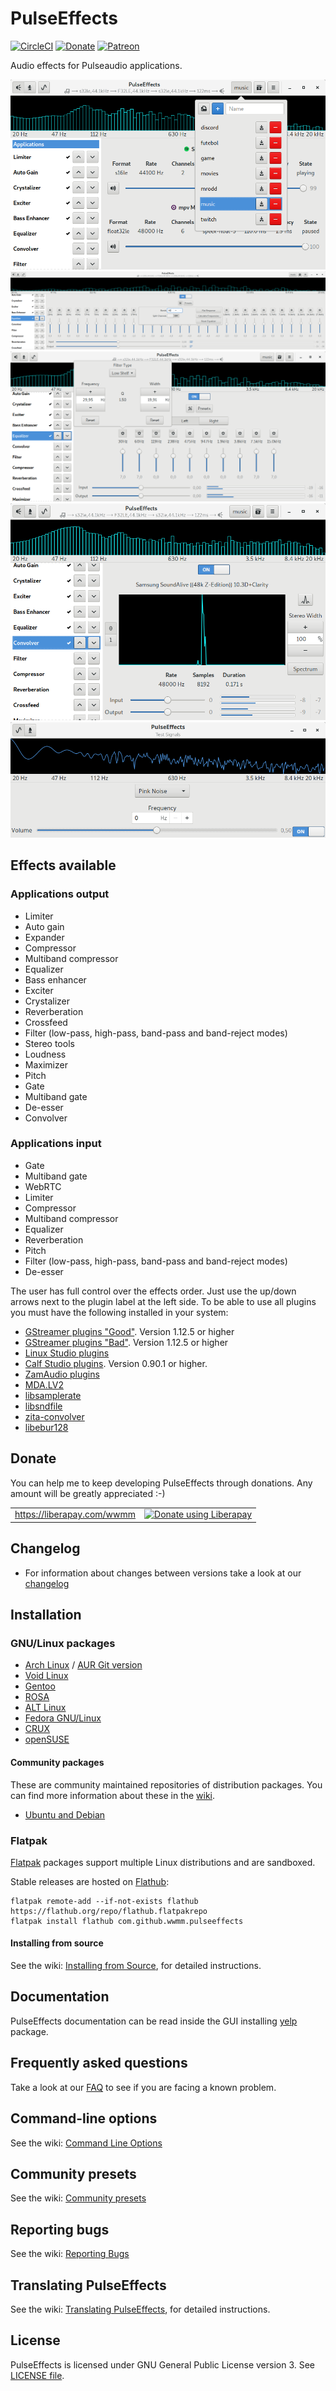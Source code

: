 # PulseEffects

[![CircleCI](https://circleci.com/gh/wwmm/pulseeffects.svg?style=shield)](https://circleci.com/gh/wwmm/pulseeffects)
[![Donate](https://liberapay.com/assets/widgets/donate.svg)](https://liberapay.com/wwmm/donate)
[![Patreon](https://c5.patreon.com/external/logo/become_a_patron_button@2x.png)](https://www.patreon.com/wellingtonwallace?fan_landing=true)

Audio effects for Pulseaudio applications.

![](images/pulseeffects.png)
![](images/equalizer1.png)
![](images/equalizer2.png)
![](images/convolver.png)
![](images/test_signals.png)

## Effects available

### Applications output

- Limiter
- Auto gain
- Expander
- Compressor
- Multiband compressor
- Equalizer
- Bass enhancer
- Exciter
- Crystalizer
- Reverberation
- Crossfeed
- Filter (low-pass, high-pass, band-pass and band-reject modes)
- Stereo tools
- Loudness
- Maximizer
- Pitch
- Gate
- Multiband gate
- De-esser
- Convolver

### Applications input

- Gate
- Multiband gate
- WebRTC
- Limiter
- Compressor
- Multiband compressor
- Equalizer
- Reverberation
- Pitch
- Filter (low-pass, high-pass, band-pass and band-reject modes)
- De-esser

The user has full control over the effects order. Just use the up/down arrows
next to the plugin label at the left side. To be able to use all plugins you
must have the following installed in your system:

- [GStreamer plugins "Good"](https://github.com/GStreamer/gst-plugins-good).
  Version 1.12.5 or higher
- [GStreamer plugins "Bad"](https://github.com/GStreamer/gst-plugins-bad).
  Version 1.12.5 or higher
- [Linux Studio plugins](http://lsp-plug.in/?page=home)
- [Calf Studio plugins](https://calf-studio-gear.org/). Version 0.90.1 or higher.
- [ZamAudio plugins](http://www.zamaudio.com/)
- [MDA.LV2](https://git.drobilla.net/cgit.cgi/mda.lv2.git/about/)
- [libsamplerate](http://www.mega-nerd.com/SRC/index.html)
- [libsndfile](http://www.mega-nerd.com/libsndfile/)
- [zita-convolver](https://kokkinizita.linuxaudio.org/linuxaudio/)
- [libebur128](https://github.com/jiixyj/libebur128)

## Donate

You can help me to keep developing PulseEffects through donations. Any amount will be greatly appreciated :-)

<table>
  <tr>
    <td><a href="https://liberapay.com/wwmm/">https://liberapay.com/wwmm</a></td>
    <td><a href="https://liberapay.com/wwmm/donate"><img alt="Donate using Liberapay" src="https://liberapay.com/assets/widgets/donate.svg"></a></td>
  </tr>
</table>

## Changelog

- For information about changes between versions take a look at our
  [changelog](https://github.com/wwmm/pulseeffects/blob/master/CHANGELOG.md)

## Installation

### GNU/Linux packages

- [Arch Linux](https://www.archlinux.org/packages/community/x86_64/pulseeffects/) / [AUR Git version](https://aur.archlinux.org/packages/pulseeffects-git/)
- [Void Linux](https://github.com/void-linux/void-packages/blob/master/srcpkgs/pulseeffects/template)
- [Gentoo](https://packages.gentoo.org/packages/media-sound/pulseeffects/)
- [ROSA](https://abf.io/import/pulseeffects/)
- [ALT Linux](https://packages.altlinux.org/Sisyphus/srpms/pulseeffects/)
- [Fedora GNU/Linux](https://apps.fedoraproject.org/packages/pulseeffects)
- [CRUX](https://crux.nu/portdb/?a=search&q=pulseeffects)
- [openSUSE](https://software.opensuse.org/package/pulseeffects)

#### Community packages

These are community maintained repositories of distribution packages. You can
find more information about these in the
[wiki](https://github.com/wwmm/pulseeffects/wiki/Package-Repositories#package-repositories).

- [Ubuntu and Debian](https://github.com/wwmm/pulseeffects/wiki/Package-Repositories#debian--ubuntu)

### Flatpak

[Flatpak](https://flatpak.org/) packages support multiple Linux distributions and are sandboxed.

Stable releases are hosted on
[Flathub](https://flathub.org/apps/details/com.github.wwmm.pulseeffects):

```
flatpak remote-add --if-not-exists flathub https://flathub.org/repo/flathub.flatpakrepo
flatpak install flathub com.github.wwmm.pulseeffects
```

#### Installing from source

See the wiki: [Installing from Source](https://github.com/wwmm/pulseeffects/wiki/Installation-from-Source), for detailed instructions.

## Documentation

PulseEffects documentation can be read inside the GUI installing
[yelp](https://gitlab.gnome.org/GNOME/yelp) package.

## Frequently asked questions

Take a look at our [FAQ](https://github.com/wwmm/pulseeffects/wiki/FAQ) to see
if you are facing a known problem.

## Command-line options

See the wiki: [Command Line Options](https://github.com/wwmm/pulseeffects/wiki/Command-Line-Options)

## Community presets

See the wiki: [Community presets](https://github.com/wwmm/pulseeffects/wiki/Community-presets)

## Reporting bugs

See the wiki: [Reporting Bugs](https://github.com/wwmm/pulseeffects/wiki/Reporting-bugs)

## Translating PulseEffects

See the wiki: [Translating PulseEffects](https://github.com/wwmm/pulseeffects/wiki/Translating-PulseEffects), for detailed instructions.

## License

PulseEffects is licensed under GNU General Public License version 3. See [LICENSE file](https://github.com/wwmm/pulseeffects/blob/master/LICENSE.md).

